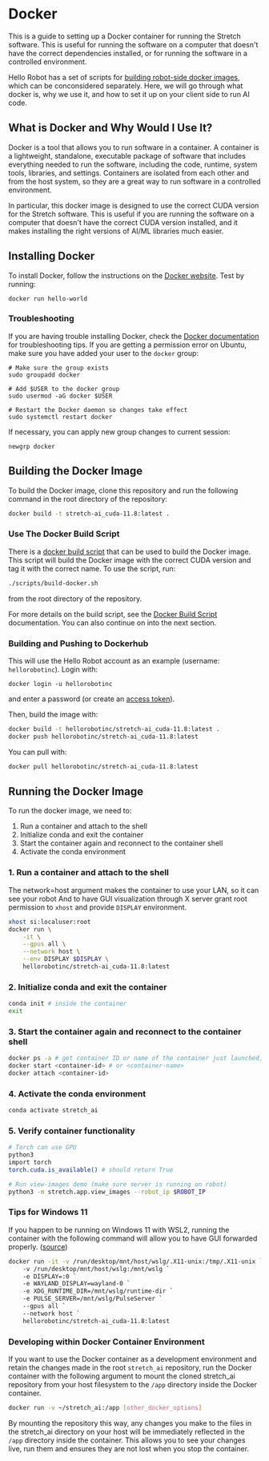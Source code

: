 # Docker

This is a guide to setting up a Docker container for running the Stretch software. This is useful for running the software on a computer that doesn't have the correct dependencies installed, or for running the software in a controlled environment.

Hello Robot has a set of scripts for [building robot-side docker images](https://github.com/hello-robot/stretch_docker), which can be conconsidered separately. Here, we will go through what docker is, why we use it, and how to set it up on your client side to run AI code.

## What is Docker and Why Would I Use It?

Docker is a tool that allows you to run software in a container. A container is a lightweight, standalone, executable package of software that includes everything needed to run the software, including the code, runtime, system tools, libraries, and settings. Containers are isolated from each other and from the host system, so they are a great way to run software in a controlled environment.

In particular, this docker image is designed to use the correct CUDA version for the Stretch software. This is useful if you are running the software on a computer that doesn't have the correct CUDA version installed, and it makes installing the right versions of AI/ML libraries much easier.

## Installing Docker

To install Docker, follow the instructions on the [Docker website](https://docs.docker.com/get-docker/). Test by running:

```
docker run hello-world
```

### Troubleshooting

If you are having trouble installing Docker, check the [Docker documentation](https://docs.docker.com/get-docker/) for troubleshooting tips. If you are getting a permission error on Ubuntu, make sure you have added your user to the `docker` group:

```
# Make sure the group exists
sudo groupadd docker

# Add $USER to the docker group
sudo usermod -aG docker $USER

# Restart the Docker daemon so changes take effect
sudo systemctl restart docker
```

If necessary, you can apply new group changes to current session:

```
newgrp docker
```

## Building the Docker Image

To build the Docker image, clone this repository and run the following command in the root directory of the repository:

```bash
docker build -t stretch-ai_cuda-11.8:latest .
```

### Use The Docker Build Script

There is a [docker build script](scripts/build-docker.sh) that can be used to build the Docker image. This script will build the Docker image with the correct CUDA version and tag it with the correct name. To use the script, run:

```bash
./scripts/build-docker.sh
```

from the root directory of the repository.

For more details on the build script, see the [Docker Build Script](scripts/build-docker.md) documentation. You can also continue on into the next section.

### Building and Pushing to Dockerhub

This will use the Hello Robot account as an example (username: `hellorobotinc`). Login with:

```
docker login -u hellorobotinc
```

and enter a password (or create an [access token](https://hub.docker.com/settings/security)).

Then, build the image with:

```bash
docker build -t hellorobotinc/stretch-ai_cuda-11.8:latest .
docker push hellorobotinc/stretch-ai_cuda-11.8:latest
```

You can pull with:

```bash
docker pull hellorobotinc/stretch-ai_cuda-11.8:latest
```

## Running the Docker Image

To run the docker image, we need to:

1. Run a container and attach to the shell
1. Initialize conda and exit the container
1. Start the container again and reconnect to the container shell
1. Activate the conda environment

### 1. Run a container and attach to the shell

The network=host argument makes the container to use your LAN, so it can see your robot
And to have GUI visualization through X server grant root permission to `xhost` and provide `DISPLAY` environment.

```bash
xhost si:localuser:root
docker run \
    -it \
    --gpus all \
    --network host \
    --env DISPLAY $DISPLAY \
    hellorobotinc/stretch-ai_cuda-11.8:latest
```

### 2. Initialize conda and exit the container

```bash
conda init # inside the container
exit
```

### 3. Start the container again and reconnect to the container shell

```bash
docker ps -a # get container ID or name of the container just launched, but is now exited
docker start <container-id> # or <container-name>
docker attach <container-id>
```

### 4. Activate the conda environment

```bash
conda activate stretch_ai
```

### 5. Verify container functionality

```bash
# Torch can use GPU
python3
import torch
torch.cuda.is_available() # should return True

# Run view-images demo (make sure server is running on robot)
python3 -m stretch.app.view_images --robot_ip $ROBOT_IP
```

### Tips for Windows 11

If you happen to be running on Windows 11 with WSL2, running the container with the following command will allow you to have GUI forwarded properly. ([source](https://stackoverflow.com/questions/73092750/how-to-show-gui-apps-from-docker-desktop-container-on-windows-11))

```bash
docker run -it -v /run/desktop/mnt/host/wslg/.X11-unix:/tmp/.X11-unix `
    -v /run/desktop/mnt/host/wslg:/mnt/wslg `
    -e DISPLAY=:0 `
    -e WAYLAND_DISPLAY=wayland-0 `
    -e XDG_RUNTIME_DIR=/mnt/wslg/runtime-dir `
    -e PULSE_SERVER=/mnt/wslg/PulseServer `
    --gpus all `
    --network host `
    hellorobotinc/stretch-ai_cuda-11.8:latest
```

### Developing within Docker Container Environment

If you want to use the Docker container as a development environment and retain the changes made in the root `stretch_ai` repository, run the Docker container with the following argument to mount the cloned stretch_ai repository from your host filesystem to the `/app` directory inside the Docker container.

```bash
docker run -v ~/stretch_ai:/app [other_docker_options]
```

By mounting the repository this way, any changes you make to the files in the stretch_ai directory on your host will be immediately reflected in the `/app` directory inside the container. This allows you to see your changes live, run them and ensures they are not lost when you stop the container.
